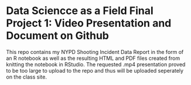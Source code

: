 # Data Sciencce as a Field Final Project 1: Video Presentation and Document on Github

This repo contains my NYPD Shooting Incident Data Report in the form of an R notebook as well as the resulting HTML and PDF files created from knitting the notebook in RStudio.  The requested .mp4 presentation proved to be too large to upload to the repo and thus will be uploaded seperately on the class site.
